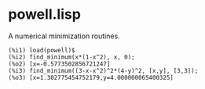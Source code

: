 # powell.lisp

A numerical minimization routines.

    (%i1) load(powell)$
    (%i2) find_minimum(x*(1-x^2), x, 0);
    (%o2) [x=-0.5773502856721247]
    (%i3) find_minimum((3-x-x^2)^2*(4-y)^2, [x,y], [3,3]);
    (%o3) [x=1.302775454752179,y=4.000000065400325]
